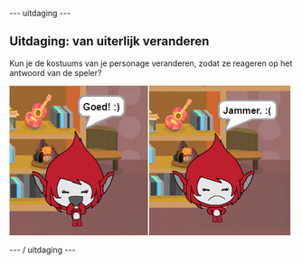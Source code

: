 \--- uitdaging \---

## Uitdaging: van uiterlijk veranderen

Kun je de kostuums van je personage veranderen, zodat ze reageren op het antwoord van de speler?

![screenshot](images/brain-costume.png)

\--- / uitdaging \---